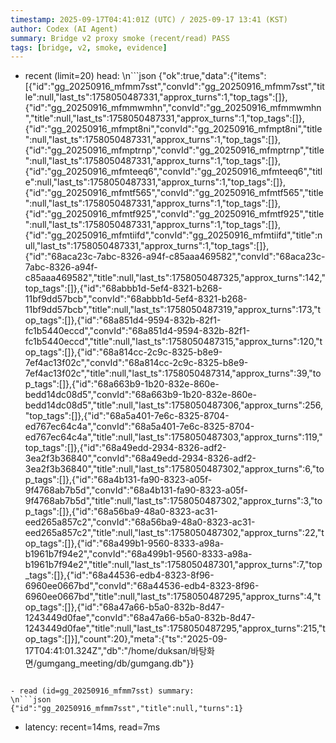 ```yaml
---
timestamp: 2025-09-17T04:41:01Z (UTC) / 2025-09-17 13:41 (KST)
author: Codex (AI Agent)
summary: Bridge v2 proxy smoke (recent/read) PASS
tags: [bridge, v2, smoke, evidence]
---
```


- recent (limit=20) head:
\n```json
{"ok":true,"data":{"items":[{"id":"gg_20250916_mfmm7sst","convId":"gg_20250916_mfmm7sst","title":null,"last_ts":1758050487331,"approx_turns":1,"top_tags":[]},{"id":"gg_20250916_mfmmwmhn","convId":"gg_20250916_mfmmwmhn","title":null,"last_ts":1758050487331,"approx_turns":1,"top_tags":[]},{"id":"gg_20250916_mfmpt8ni","convId":"gg_20250916_mfmpt8ni","title":null,"last_ts":1758050487331,"approx_turns":1,"top_tags":[]},{"id":"gg_20250916_mfmptrnp","convId":"gg_20250916_mfmptrnp","title":null,"last_ts":1758050487331,"approx_turns":1,"top_tags":[]},{"id":"gg_20250916_mfmteeq6","convId":"gg_20250916_mfmteeq6","title":null,"last_ts":1758050487331,"approx_turns":1,"top_tags":[]},{"id":"gg_20250916_mfmtf565","convId":"gg_20250916_mfmtf565","title":null,"last_ts":1758050487331,"approx_turns":1,"top_tags":[]},{"id":"gg_20250916_mfmtf925","convId":"gg_20250916_mfmtf925","title":null,"last_ts":1758050487331,"approx_turns":1,"top_tags":[]},{"id":"gg_20250916_mfmtiifd","convId":"gg_20250916_mfmtiifd","title":null,"last_ts":1758050487331,"approx_turns":1,"top_tags":[]},{"id":"68aca23c-7abc-8326-a94f-c85aaa469582","convId":"68aca23c-7abc-8326-a94f-c85aaa469582","title":null,"last_ts":1758050487325,"approx_turns":142,"top_tags":[]},{"id":"68abbb1d-5ef4-8321-b268-11bf9dd57bcb","convId":"68abbb1d-5ef4-8321-b268-11bf9dd57bcb","title":null,"last_ts":1758050487319,"approx_turns":173,"top_tags":[]},{"id":"68a851d4-9594-832b-82f1-fc1b5440eccd","convId":"68a851d4-9594-832b-82f1-fc1b5440eccd","title":null,"last_ts":1758050487315,"approx_turns":120,"top_tags":[]},{"id":"68a814cc-2c9c-8325-b8e9-7ef4ac13f02c","convId":"68a814cc-2c9c-8325-b8e9-7ef4ac13f02c","title":null,"last_ts":1758050487314,"approx_turns":39,"top_tags":[]},{"id":"68a663b9-1b20-832e-860e-bedd14dc08d5","convId":"68a663b9-1b20-832e-860e-bedd14dc08d5","title":null,"last_ts":1758050487306,"approx_turns":256,"top_tags":[]},{"id":"68a5a401-7e6c-8325-8704-ed767ec64c4a","convId":"68a5a401-7e6c-8325-8704-ed767ec64c4a","title":null,"last_ts":1758050487303,"approx_turns":119,"top_tags":[]},{"id":"68a49edd-2934-8326-adf2-3ea2f3b36840","convId":"68a49edd-2934-8326-adf2-3ea2f3b36840","title":null,"last_ts":1758050487302,"approx_turns":6,"top_tags":[]},{"id":"68a4b131-fa90-8323-a05f-9f4768ab7b5d","convId":"68a4b131-fa90-8323-a05f-9f4768ab7b5d","title":null,"last_ts":1758050487302,"approx_turns":3,"top_tags":[]},{"id":"68a56ba9-48a0-8323-ac31-eed265a857c2","convId":"68a56ba9-48a0-8323-ac31-eed265a857c2","title":null,"last_ts":1758050487302,"approx_turns":22,"top_tags":[]},{"id":"68a499b1-9560-8333-a98a-b1961b7f94e2","convId":"68a499b1-9560-8333-a98a-b1961b7f94e2","title":null,"last_ts":1758050487301,"approx_turns":7,"top_tags":[]},{"id":"68a44536-edb4-8323-8f96-6960ee0667bd","convId":"68a44536-edb4-8323-8f96-6960ee0667bd","title":null,"last_ts":1758050487295,"approx_turns":4,"top_tags":[]},{"id":"68a47a66-b5a0-832b-8d47-1243449d0fae","convId":"68a47a66-b5a0-832b-8d47-1243449d0fae","title":null,"last_ts":1758050487295,"approx_turns":215,"top_tags":[]}],"count":20},"meta":{"ts":"2025-09-17T04:41:01.324Z","db":"/home/duksan/바탕화면/gumgang_meeting/db/gumgang.db"}}
```

- read (id=gg_20250916_mfmm7sst) summary:
\n```json
{"id":"gg_20250916_mfmm7sst","title":null,"turns":1}
```

- latency: recent=14ms, read=7ms
